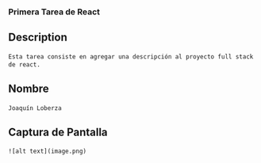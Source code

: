 ### Primera Tarea de React
## Description
    Esta tarea consiste en agregar una descripción al proyecto full stack de react.
## Nombre
    Joaquín Loberza
## Captura de Pantalla
    ![alt text](image.png)